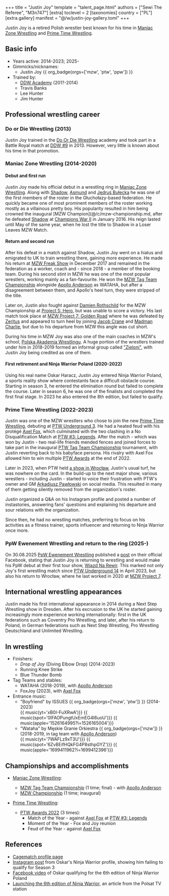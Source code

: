 +++
title = "Justin Joy"
template = "talent_page.html"
authors = ["Sewi The Referee", "M3n747"]
[extra]
toclevel = 2
[taxonomies]
country = ["PL"]
[extra.gallery]
manifest = "@/w/justin-joy-gallery.toml"
+++

Justin Joy is a retired Polish wrestler best known for his time in [Maniac Zone Wrestling](@/o/mzw.md) and [Prime Time Wrestling](@/o/ptw.md).

## Basic info

* Years active: 2014-2023; 2025-
* Gimmicks/nicknames:
  - Justin Joy {{ org_badge(orgs=['mzw', 'ptw', 'ppw']) }}
* Trained by:
  - [DDW Academy](@/w/ddw-academy.md) (201?-2014)
  - Travis Banks
  - Lee Hunter
  - Jim Hunter
 
## Professional wrestling career

### Do or Die Wrestling (2013)

Justin Joy trained in the [Do Or Die Wrestling](@/o/ddw.md) academy and took part in a Battle Royal match at [DDW #9](@/e/ddw/2013-10-25-ddw-9.md) in 2013. However, very little is known about his time in that promotion.

### Maniac Zone Wrestling (2014-2020)

#### Debut and first run

Justin Joy made his official debut in a wrestling ring in [Maniac Zone Wrestling](@/o/mzw.md). Along with [Shadow](@/w/shadow.md), [Asmund](@/w/asmund.md) and [Jędruś Bułecka](@/w/jedrus-bulecka.md) he was one of the first members of the roster in the Głuchołazy-based federation. He quickly became one of most prominent members of the roster working mostly as a villainous pretty boy. His popularity resulted in him being crowned the inaugural [MZW Champion](@/c/mzw-championship.md, after he defeated [Shadow](@/w/shadow.md) at [Champions War II](@/e/mzw/2016-01-10-mzw-champions-war-2.md) in January 2016. His reign lasted until May of the same year, when he lost the title to Shadow in a Loser Leaves MZW Match.

#### Return and second run

After his defeat in a match against Shadow, Justin Joy went on a hiatus and emigrated to UK to train wrestling there, gaining more experience. He made his return at [MZW Freak Show](@/e/mzw/2017-12-02-mzw-freak-show.md) in December 2017 and remained in the federation as a worker, coach and - since 2018 - a member of the booking team. During his second stint in MZW he was one of the most popular wrestlers, working mainly as a fan-favourite. He won the [MZW Tag Team Championship](@/c/mzw-tag-team-championship.md) alongside [Apollo Anderson](@/w/apollo-anderson.md) as WATAHA, but after a disagreement between them, and Apollo's heel turn, they were stripped of the title.

Later on, Justin also fought against [Damien Rothschild](@/w/damien-rothschild.md) for the MZW Championship at [Project 5: Hero](@/e/mzw/2019-06-01-mzw-project-5-hero.md), but was unable to score a victory. His last match took place at [MZW Project 7: Golden Road](@/e/mzw/2020-01-18-mzw-project-7-golden-road.md) where he was defeated by [Zeritus](@/w/zeritus.md) and appeared to turn heel by joining [Jacob Crane](@/w/jacob-crane.md) and [Madman Charlie](@/w/madman-charlie.md), but due to his departure from MZW this angle was cut short.

During his time in MZW Joy was also one of the main coaches in MZW's school, [Polska Akademia Wrestlingu](@/o/paw.md). A huge portion of the wrestlers trained under him in 2018-2019 formed an informal group called ["Zieloni"](@/tt/zieloni.md), with Justin Joy being credited as one of them.

#### First retirement and Ninja Warrior Poland (2020-2022)

Using his real name Oskar Haracz, Justin Joy entered Ninja Warrior Poland, a sports reality show where contestants face a difficult obstacle course. Starting in season 3, he entered the elimination round but failed to complete the course. Later in season 6, he was one of the finalists and completed the first final stage. In 2023 he also entered the 8th edition, but failed to qualify.

### Prime Time Wrestling (2022-2023)

Justin was one of the MZW wrestlers who chose to join the new [Prime Time Wrestling](@/o/ptw.md), debuting at [PTW Underground 3](@/e/ptw/2022-03-27-ptw-underground-3.md). He had a heated feud with his protégé [Axel Fox](@/w/axel-fox.md), which culminated with the two clashing in a No Disqualification Match at [PTW #3: Legends](@/e/ptw/2022-11-26-ptw-3-legends.md). After the match - which was won by Justin - two real-life friends mended fences and joined forces to take part in the inaugural [PTW Tag Team Championship](@/c/ptw-tag-team-championship.md) tournament, with Justin reverting back to his babyface persona. His rivalry with Axel Fox allowed him to win multiple [PTW Awards](@/a/ptw-awards-2022.md) at the end of 2022.

Later in 2023, when PTW held [a show in Wrocław](@/e/ptw/2023-06-25-ptw-4-mystery.md), Justin's usual turf, he was nowhere on the card. In the build-up to the next major show, various wrestlers - including Justin - started to voice their frustration with PTW's owner and GM [Arkadiusz Pawłowski](@/w/pan-pawlowski.md) on social media. This resulted in many of them getting silently removed from the organization's roster.

Justin organized a Q&A on his Instagram profile and posted a number of instastories, answering fans' questions and explaining his departure and sour relations with the organization.

Since then, he had no wrestling matches, preferring to focus on his activities as a fitness trainer, sports influencer and returning to Ninja Warrior once more.

### PpW Ewenement Wrestling and return to the ring (2025-)

On 30.08.2025 [PpW Ewenement Wrestling](@/o/ppw.md) published a [post][joy-is-ewenement] on their official Facebook, stating that Justin Joy is returning to wrestling and would make his PpW debut at their first tour show, [Wjazd Na Rewir](@/e/ppw/2025-10-24-ppw-wjazd-na-rewir.md). This marked not only Joy's first wrestling match since [PTW Underground 14](@/e/ptw/2023-04-23-ptw-underground-14.md) in April 2023, but also his return to Wrocław, where he last worked in 2020 at [MZW Project 7](@/e/mzw/2020-01-18-mzw-project-7-golden-road.md).

## International wrestling appearances 

Justin made his first international appearance in 2014 during a Next Step Wrestling show in Dresden. After his excrusion to the UK he started gaining increasingly more experience working internationally: first in the UK federations such as Coventry Pro Wrestling, and later, after his return to Poland, in German federations such as Next Step Wrestling, Pro Wrestling Deutschland and Unlimited Wrestling.

## In wrestling

* Finishers:
  - _Drop of Joy_ (Diving Elbow Drop) (2014-2023)
  - Running Knee Strike
  - Blue Thunder Bomb
* Tag Teams and stables:
  - WATAHA (2018-2019), with [Apollo Anderson](@/w/apollo-anderson.md)
  - FoxJoy (2023), with [Axel Fox](@/w/axel-fox.md)
* Entrance music:
  - "Boyfriend" by ISSUES
    {{ org_badge(orgs=['mzw', 'ptw']) }} (2014-2023) <br>
    {{ music(yt='xB0I-FuXRwA')}}
    {{ music(spot='0lFAOPungtUxEmEG4l6uoU')}}
    {{ music(apple='1526164995?i=1526165004')}}
  - "Wataha" by Męskie Granie Orkiestra
    {{ org_badge(orgs=['mzw']) }} (2018-2019, in tag team with [Apollo Anderson](@/w/apollo-anderson.md)) <br>
    {{ music(yt='7WAFLz9xT3U')}}
    {{ music(spot='6ZvBEifHQkFG4P8sthpGYZ')}}
    {{ music(apple='1699411962?i=1699412396')}}

## Championships and accomplishments

* [Maniac Zone Wrestling](@/o/mzw.md):
  - [MZW Tag Team Championship](@/c/mzw-tag-team-championship.md) (1 time; final) - with [Apollo Anderson](@/w/apollo-anderson.md)
  - [MZW Championship](@/c/mzw-championship.md) (1 time; inaugural)

* [Prime Time Wrestling](@/o/ptw.md):
  - [PTW Awards 2022](@/a/ptw-awards-2022.md) (3 times):
    * Match of the Year - against [Axel Fox](@/w/axel-fox.md) at [PTW #3: Legends](@/e/ptw/2022-11-26-ptw-3-legends.md)
    * Moment of the Year - Fox and Joy reunion
    * Feud of the Year - against [Axel Fox](@/w/axel-fox.md)

## References

* [Cagematch profile page](https://www.cagematch.net/?id=2&nr=15278)
* [Instagram post](https://www.instagram.com/p/CT0Ja9ZDD4l/) from Oskar's Ninja Warrior profile, showing him failing to qualify for Season 3
* [Facebook video](https://www.facebook.com/watch/?v=806575264020450) of Oskar qualifying for the 6th edition of Ninja Warrior Poland
* [Launching the 6th edition of Ninja Warrior](https://www.polsat.pl/news/2022-08-30/brawurowy-poczatek-szostej-edycji-ninja-warrior-polska/), an article from the Polsat TV station

[joy-is-ewenement]: https://www.facebook.com/photo?fbid=1339223128208076&set=a.499910772139320
